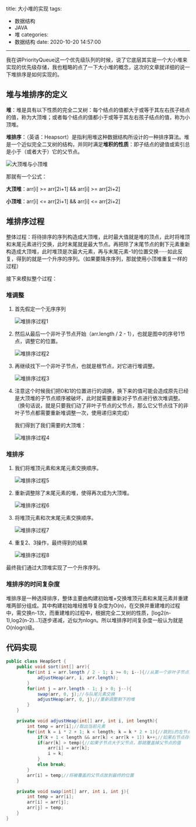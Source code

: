 title: 大小堆的实现
tags:
  - 数据结构
  - JAVA
  - 堆
categories:
  - 数据结构
date: 2020-10-20 14:57:00
---

我在讲PriorityQueue这一个优先级队列的时候，说了它底层其实是一个大小堆来实现的优先级存储，我也粗略的点了一下大小堆的概念，这次的文章就详细的说一下堆排序是如何实现的。

## 堆与堆排序的定义

**堆**：堆是具有以下性质的完全二叉树：每个结点的值都大于或等于其左右孩子结点的值，称为大顶堆；或者每个结点的值都小于或等于其左右孩子结点的值，称为小顶堆。

**堆排序**：（英语：Heapsort）是指利用堆这种数据结构所设计的一种排序算法。堆是一个近似完全二叉树的结构，并同时满足**堆积的性质**：即子结点的键值或索引总是小于（或者大于）它的父节点。

![大顶堆与小顶堆](http://cdn.lehanbal.top/%E5%A4%A7%E9%A1%B6%E5%A0%86%E4%B8%8E%E5%B0%8F%E9%A1%B6%E5%A0%86.png)

那就有一个公式：

**大顶堆**：arr[i] >= arr[2i+1] && arr[i] >= arr[2i+2]

**小顶堆**：arr[i] <= arr[2i+1] && arr[i] <= arr[2i+2]

## 堆排序过程

整体过程：将待排序的序列构造成大顶堆，此时最大值就是堆的顶点，此时将堆顶和末尾元素进行交换，此时末尾就是最大节点。再把除了末尾节点的剩下元素重新构造成大顶堆，此时堆顶是次最大元素，再与末尾元素-1的位置交换······如此反复，得到的就是一个升序的序列。（如果要降序序列，那就使用小顶堆重复一样的过程）

接下来模拟整个过程：

### 堆调整

1. 首先假定一个无序序列

   ![堆排序过程1](http://cdn.lehanbal.top/%E5%A0%86%E6%8E%92%E5%BA%8F%E8%BF%87%E7%A8%8B1.png)

2. 然后从最后一个非叶子节点开始（arr.length / 2 - 1），也就是图中的序号1节点，调整它的位置。

   ![堆排序过程2](http://cdn.lehanbal.top/%E5%A0%86%E6%8E%92%E5%BA%8F%E8%BF%87%E7%A8%8B2.png)

3. 再继续找下一个非叶子节点，也就是根节点，对它进行堆调整。

   ![堆排序过程3](http://cdn.lehanbal.top/%E5%A0%86%E6%8E%92%E5%BA%8F%E8%BF%87%E7%A8%8B3.png)

4. 注意这个时候我们把0和1的位置进行的调换，换下来的值可能会造成原先已经是大顶堆的子节点顺序被破坏，此时就需要重新对子节点进行依次堆调整。（换句话说，就是只要我们动了非叶子节点的父节点，那么它父节点往下的非叶子节点都需要重新堆调整一次，使用递归来完成）

   我们得到了我们需要的大顶堆：

   ![堆排序过程4](http://cdn.lehanbal.top/%E5%A0%86%E6%8E%92%E5%BA%8F%E8%BF%87%E7%A8%8B4.png)

### 堆排序

1. 我们将堆顶元素和末尾元素交换顺序。

   ![堆排序过程5](http://cdn.lehanbal.top/%E5%A0%86%E6%8E%92%E5%BA%8F%E8%BF%87%E7%A8%8B5.png)

2. 重新调整除了末尾元素的堆，使得再次成为大顶堆。

   ![堆排序过程6](http://cdn.lehanbal.top/%E5%A0%86%E6%8E%92%E5%BA%8F%E8%BF%87%E7%A8%8B6.png)

3. 将堆顶元素和次末尾元素交换顺序。

   ![堆排序过程7](http://cdn.lehanbal.top/%E5%A0%86%E6%8E%92%E5%BA%8F%E8%BF%87%E7%A8%8B7.png)

4. 重复2、3操作，最终得到的结果

   ![堆排序过程8](http://cdn.lehanbal.top/%E5%A0%86%E6%8E%92%E5%BA%8F%E8%BF%87%E7%A8%8B8.png)

最终我们通过大顶堆实现了一个升序序列。

### 堆排序的时间复杂度

堆排序是一种选择排序，整体主要由构建初始堆+交换堆顶元素和末尾元素并重建堆两部分组成。其中构建初始堆经推导复杂度为O(n)，在交换并重建堆的过程中，需交换n-1次，而重建堆的过程中，根据完全二叉树的性质，[log2(n-1),log2(n-2)...1]逐步递减，近似为nlogn。所以堆排序时间复杂度一般认为就是O(nlogn)级。

## 代码实现

```java
public class HeapSort {
    public void sort(int[] arr){
        for(int i = arr.length / 2 - 1; i >= 0; i--){//从第一个非叶子节点，从下到上，从左到右调整
            adjustHeap(arr, i, arr.length);
        }
        for(int j = arr.length - 1; j > 0; j--){
            swap(arr, 0, j);//与队尾元素交换
            adjustHeap(arr, 0, j);//重新调整剩下的堆
        }
    }

    private void adjustHeap(int[] arr, int i, int length){
        int temp = arr[i];//取出当前元素
        for(int k = i * 2 + 1; k < length; k = k * 2 + 1){//跳到i的左节点，每次都先跳到左节点
            if(k + 1 < length && arr[k] < arr[k + 1]) k++;//如果右节点存在并且比左节点还要大，那就指向右节点
            if(arr[k] > temp){//如果子节点大于父节点，那就覆盖掉父节点的值
                arr[i] = arr[k];
                i = k;
            }
            else break;
        }
        arr[i] = temp;//将被覆盖的父节点放到最终的位置
    }

    private void swap(int[] arr, int i, int j){
        int temp = arr[i];
        arr[i] = arr[j];
        arr[j] = temp;
    }
}
```

